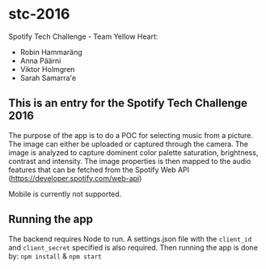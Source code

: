# stc-2016
Spotify Tech Challenge - Team Yellow Heart:
- Robin Hammaräng
- Anna Päärni
- Viktor Holmgren
- Sarah Samarra'e

## This is an entry for the Spotify Tech Challenge 2016
The purpose of the app is to do a POC for selecting music from a picture. The image can either be uploaded or captured through the camera. The image is analyzed to capture dominent color palette saturation, brightness, contrast and intensity. The image properties is then mapped to the audio features that can be fetched from the Spotify Web API (https://developer.spotify.com/web-api)

Mobile is currently not supported. 

## Running the app
The backend requires Node to run. A settings.json file with the `client_id` and `client_secret` specified is also required. Then running the app is done by: `npm install` & `npm start`
